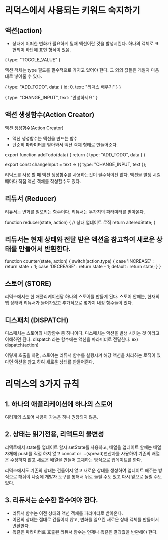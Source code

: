 # 리덕스에서 사용되는 키워드 숙지하기

## 액션(action)
 
- 상태에 어떠한 변화가 필요하게 될때 액션이란 것을 발생시킨다.
  하나의 객체로 표현되며 하단에 표현 형식이 있음.

{
  type: "TOGGLE_VALUE"
}

액션 객체는 type 필드를 필수적으로 가지고 있어야 한다.
그 외의 값들은 개발자 마음대로 넣어줄 수 있다.

{
  type: "ADD_TODO",
  data: {
   id: 0,
   text: "리덕스 배우기"
 }
}

{
  type: "CHANGE_INPUT",
  text: "안녕하세요"
}

## 액션 생성함수(Action Creator)

액션 생성함수(Action Creator)
 - 액션 생성함수는 액션을 만드는 함수
 - 단순히 파라미터를 받아와서 액션 객체 형태로 만들어준다.

export function addTodo(data) {
  return {
       type: "ADD_TODO",
       data
 }
)

export const changeInput = text => ({
   type: "CHANGE_INPUT,
   text
});

리덕스를 사용 할 때 액션 생성함수를 사용하는것이 필수적이진 않다. 액션을 발생 시킬 때마다 직접 액션 객체를 작성할수도 있다.

## 리듀서 (Reducer)

리듀서는 변화를 일으키는 함수이다.
리듀서는 두가지의 파라미터를 받아온다.

function reducer(state, action) {
   // 상태 업데이트 로직
  return alteredState;
}

## 리듀서는 현재 상태와 전달 받은 액션을 참고하여 새로운 상태를 만들어서 반환한다.

function counter(state, action) {
 switch(action.type) {
   case 'INCREASE' :
      return state + 1;
   case 'DECREASE' :
      return state - 1;
   default :
      return state;
  }
}

## 스토어 (STORE)

리덕스에서는 한 애플리케이션당 하나의 스토어를 만들게 된다.
스토어 안에는, 현재의 앱 상태와 리듀서가 들어가있고 추가적으로 몇가지 내장 함수들이 있다.

## 디스패치 (DISPATCH)

디스패치는 스토어의 내장함수 중 하나이다.
디스패치는 액션을 발생 시키는 것 이라고 이해하면 된다.
dispatch 라는 함수에는 액션을 파라미터로 전달한다.
ex) dispatch(action)

이렇게 호출을 하면, 스토어는 리듀서 함수를 실행시켜 해당 액션을 처리하는 로직이 있다면 액션을 참고 하여 새로운 상태를 만들어준다.

# 리덕스의 3가지 규칙

## 1. 하나의 애플리케이션에 하나의 스토어

여러개의 스토어 사용이 가능은 하나 권장되지 않음.

## 2. 상태는 읽기전용, 리액트의 불변성

리액트에서 state를 업데이트 할시 setState를 사용하고, 배열을 업데이트 할때는 배열 자체에 push를 직접 하지 않고 concat or ...(spread)연산자를 사용하여 기존의 배열은 수정하지 않고 새로운 배열을 만들어 교체하는 방식으로 업데이트를 한다.

리덕스에서도 기존의 상태는 건들이지 않고 새로운 상태를 생성하여 업데이트 해주는 방식으로 해줘야 나중에 개발자 도구를 통해서 뒤로 돌릴 수도 있고 다시 앞으로 돌릴 수도 있다.

## 3. 리듀서는 순수한 함수여야 한다.

- 리듀서 함수는 이전 상태와 액션 객체를 파라미터로 받아온다.
- 이전의 상태는 절대로 건들이지 않고, 변화를 일으킨 새로운 상태 객체를 만들어서 반환한다.
- 똑같은 파라미터로 호출된 리듀서 함수는 언제나 똑같은 결과값을 반환해야 한다.


